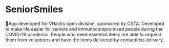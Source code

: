 # SeniorSmiles
:older_man:App developed for VHacks open division, sponsored by CSTA. Developed to make life easier for seniors and immunocompromised people during the COVID-19 pandemic. People who need essential items are able to request them from volunteers and have the items delivered by contactless delivery. 
